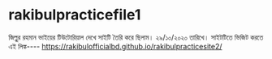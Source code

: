 # rakibulpracticefile1
জিল্লুর রহমান ভাইয়ের টিউটোরিয়াল দেখে সাইটি তৈরি করে ছিলাম। ২৯/১০/২০২০ তারিখে।
সাইটটিতে ভিজিট করতে এই লিঙ্ক----
https://rakibulofficialbd.github.io/rakibulpracticesite2/
